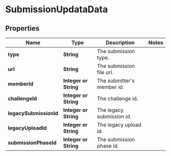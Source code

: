 # SubmissionUpdataData

## Properties

Name | Type | Description | Notes
------------ | ------------- | ------------- | -------------
**type** | **String** | The submission type. |
**url** | **String** | The submission file url. |
**memberId** | **Integer or String** | The submitter's member id. |
**challengeId** | **Integer or String** | The challenge id. |
**legacySubmissionId** | **Integer or String** | The legacy submission id. |
**legacyUploadId** | **Integer or String** | The legacy upload id. |
**submissionPhaseId** | **Integer or String** | The submission phase id. |
